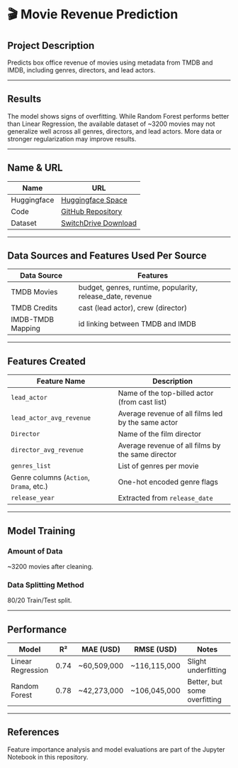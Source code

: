 # 🎬 Movie Revenue Prediction

## Project Description  
Predicts box office revenue of movies using metadata from TMDB and IMDB, including genres, directors, and lead actors.

---

## Results  
The model shows signs of overfitting. While Random Forest performs better than Linear Regression, the available dataset of ~3200 movies may not generalize well across all genres, directors, and lead actors. More data or stronger regularization may improve results.

---

## Name & URL

| Name         | URL                              |
|--------------|-----------------------------------|
| Huggingface  | [Huggingface Space](https://huggingface.co/spaces/...) |
| Code         | [GitHub Repository](https://github.com/...) |
| Dataset      | [SwitchDrive Download](https://drive.switch.ch/...) |

---

## Data Sources and Features Used Per Source

| Data Source        | Features                                                             |
|--------------------|----------------------------------------------------------------------|
| TMDB Movies        | budget, genres, runtime, popularity, release_date, revenue          |
| TMDB Credits       | cast (lead actor), crew (director)                                   |
| IMDB-TMDB Mapping  | id linking between TMDB and IMDB                                     |

---

## Features Created

| Feature Name              | Description                                                     |
|--------------------------|-----------------------------------------------------------------|
| `lead_actor`             | Name of the top-billed actor (from cast list)                   |
| `lead_actor_avg_revenue` | Average revenue of all films led by the same actor             |
| `Director`               | Name of the film director                                       |
| `director_avg_revenue`   | Average revenue of all films by the same director              |
| `genres_list`            | List of genres per movie                                        |
| Genre columns (`Action`, `Drama`, etc.) | One-hot encoded genre flags                     |
| `release_year`           | Extracted from `release_date`                                  |

---

## Model Training

### Amount of Data  
~3200 movies after cleaning.

### Data Splitting Method  
80/20 Train/Test split.

---

## Performance

| Model             | R²     | MAE (USD)        | RMSE (USD)       | Notes           |
|------------------|--------|------------------|------------------|------------------|
| Linear Regression| 0.74   | ~60,509,000      | ~116,115,000     | Slight underfitting |
| Random Forest     | 0.78   | ~42,273,000      | ~106,045,000     | Better, but some overfitting |

---

## References  
Feature importance analysis and model evaluations are part of the Jupyter Notebook in this repository.
